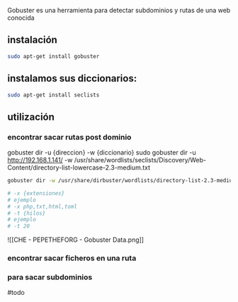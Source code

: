 
Gobuster es una herramienta para detectar subdominios y rutas de una web conocida





## instalación

```sh title:"Instalacion de GOBUSTER"
sudo apt-get install gobuster
```

## instalamos sus  diccionarios:

```sh title:"Instalacion de los diccionarios SECLISTS"
sudo apt-get install seclists
```

## utilización
### encontrar sacar rutas post dominio
gobuster dir -u {direccion} -w {diccionario}
sudo gobuster dir -u http://192.168.1.141/ -w /usr/share/wordlists/seclists/Discovery/Web-Content/directory-list-lowercase-2.3-medium.txt 

```sh title:"uso de gobuster para directorios"
gobuster dir -w /usr/share/dirbuster/wordlists/directory-list-2.3-medium.txt -u http://{ip} --add-slash

# -x {extensiones}
# ejemplo
# -x php,txt,html,toml
# -t {hilos}
# ejemplo
# -t 20 
```
![[CHE - PEPETHEFORG - Gobuster Data.png]]


### encontrar sacar ficheros en una ruta
### para sacar subdominios
#todo